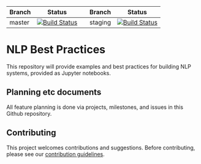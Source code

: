 
| Branch | Status |     | Branch | Status | 
|  ---   |  ---   | --- |  ---   |  ---   |
| master | [![Build Status](https://dev.azure.com/best-practices/nlp/_apis/build/status/unit-test-master?branchName=master)](https://dev.azure.com/best-practices/nlp/_build/latest?definitionId=22&branchName=master) |  | staging | [![Build Status](https://dev.azure.com/best-practices/nlp/_apis/build/status/unit-test-staging?branchName=staging)](https://dev.azure.com/best-practices/nlp/_build/latest?definitionId=21&branchName=staging) |


# NLP Best Practices

This repository will provide examples and best practices for building NLP systems, provided as Jupyter notebooks.



## Planning etc documents

All feature planning is done via projects, milestones, and issues in this Github repository.



## Contributing
This project welcomes contributions and suggestions. Before contributing, please see our [contribution guidelines](CONTRIBUTING.md).
